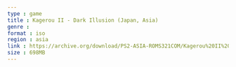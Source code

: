 ```yaml
---
type : game
title : Kagerou II - Dark Illusion (Japan, Asia)
genre : 
format : iso
region : asia
link : https://archive.org/download/PS2-ASIA-ROMS321COM/Kagerou%20II%20-%20Dark%20Illusion%20%28Japan%2C%20Asia%29.7z
size : 698MB
---
```

